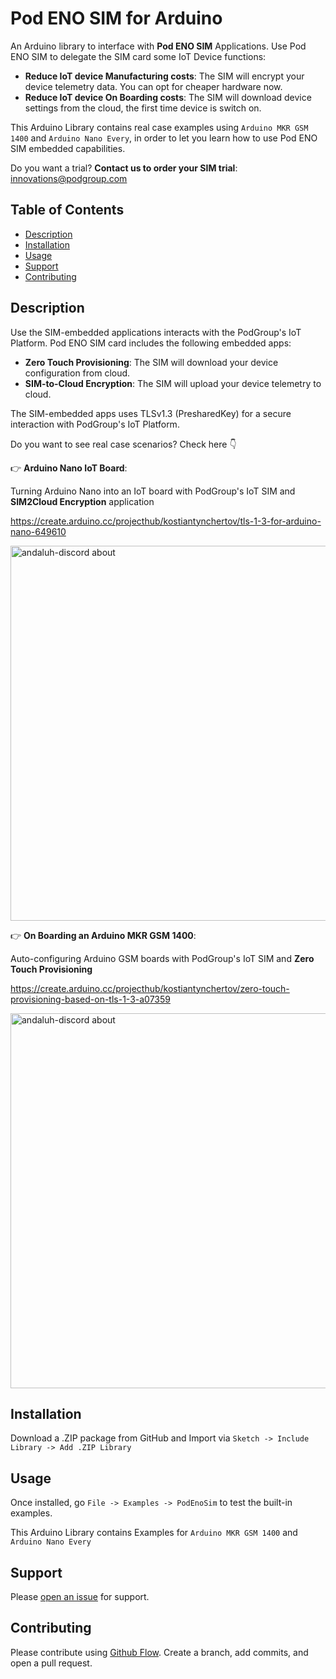 # Pod ENO SIM for Arduino

An Arduino library to interface with **Pod ENO SIM** Applications. Use Pod ENO SIM to delegate the SIM card some IoT Device functions:

* **Reduce IoT device Manufacturing costs**: The SIM will encrypt your device telemetry data. You can opt for cheaper hardware now.
* **Reduce IoT device On Boarding costs**: The SIM will download device settings from the cloud, the first time device is switch on.

This Arduino Library contains real case examples using `Arduino MKR GSM 1400` and `Arduino Nano Every`, in order to let you learn how to use Pod ENO SIM embedded capabilities.

Do you want a trial? **Contact us to order your SIM trial**: <a href="mailto:innovations@podgroup.com?subject=Order Pod ENO SIM trial kit">innovations@podgroup.com</a>

## Table of Contents

- [Description](#description)
- [Installation](#installation)
- [Usage](#usage)
- [Support](#support)
- [Contributing](#contributing)

## Description

Use the SIM-embedded applications interacts with the PodGroup's IoT Platform. Pod ENO SIM card includes the following embedded apps:

* **Zero Touch Provisioning**: The SIM will download your device configuration from cloud.
* **SIM-to-Cloud Encryption**: The SIM will upload your device telemetry to cloud.

The SIM-embedded apps uses TLSv1.3 (PresharedKey) for a secure interaction with PodGroup's IoT Platform.

Do you want to see real case scenarios? Check here 👇

👉 **Arduino Nano IoT Board**:

Turning Arduino Nano into an IoT board with PodGroup's IoT SIM and **SIM2Cloud Encryption** application

https://create.arduino.cc/projecthub/kostiantynchertov/tls-1-3-for-arduino-nano-649610

<a href="https://create.arduino.cc/projecthub/kostiantynchertov/tls-1-3-for-arduino-nano-649610"><img width="600" alt="andaluh-discord about" src="https://hackster.imgix.net/uploads/attachments/1196958/_fsJWio6Efg.blob"></a>

👉 **On Boarding an Arduino MKR GSM 1400**: 

Auto-configuring Arduino GSM boards with PodGroup's IoT SIM and **Zero Touch Provisioning**

https://create.arduino.cc/projecthub/kostiantynchertov/zero-touch-provisioning-based-on-tls-1-3-a07359

<a href="https://create.arduino.cc/projecthub/kostiantynchertov/zero-touch-provisioning-based-on-tls-1-3-a07359"><img width="600" alt="andaluh-discord about" src="https://hackster.imgix.net/uploads/attachments/1294347/_GEOk3hWCaO.blob"></a>

## Installation

Download a .ZIP package from GitHub and Import via `Sketch -> Include Library -> Add .ZIP Library`

## Usage

Once installed, go `File -> Examples -> PodEnoSim` to test the built-in examples. 

This Arduino Library contains Examples for `Arduino MKR GSM 1400` and `Arduino Nano Every`

## Support

Please [open an issue](https://github.com/podgroupconnectivity/PodEnoSim/issues/new) for support.

## Contributing

Please contribute using [Github Flow](https://guides.github.com/introduction/flow/). Create a branch, add commits, and open a pull request.